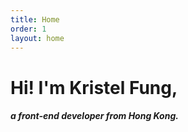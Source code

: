 ```yaml
---
title: Home
order: 1
layout: home
---
```

# Hi! I'm Kristel Fung,
##### a front-end developer from Hong Kong.